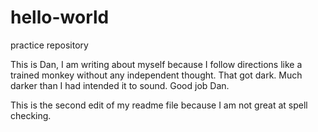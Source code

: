 # hello-world
practice repository

This is Dan, I am writing about myself because I follow directions like a trained monkey without any independent thought. That got dark. Much darker than I had intended it to sound. Good job Dan. 

This is the second edit of my readme file because I am not great at spell checking.
